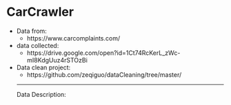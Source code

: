 # CarCrawler

<ul>
          <li>Data from:
                    <ul><li> https://www.carcomplaints.com/</li></ul>
          </li>
          <li>data collected:
                    <ul><li>https://drive.google.com/open?id=1Ct74RcKerL_zWc-mI8KdgUuz4rSTOzBi</li></ul>
          </li>
          <li>Data clean project:
                    <ul><li>https://github.com/zeqiguo/dataCleaning/tree/master/</li>
          </li>
</ul>


------------------

Data Description:

          
